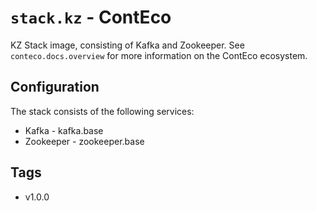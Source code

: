 # `stack.kz` - ContEco

KZ Stack image, consisting of Kafka and Zookeeper.
See `conteco.docs.overview` for more information on the ContEco ecosystem.

## Configuration

The stack consists of the following services:
* Kafka - kafka.base
* Zookeeper - zookeeper.base

## Tags

* v1.0.0
